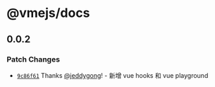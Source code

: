 # @vmejs/docs

## 0.0.2

### Patch Changes

- [`9c86f61`](https://github.com/vmejs/vmejs/commit/9c86f6108d4a1f96e3e85338ae6263fcb433a68d) Thanks [@jeddygong](https://github.com/jeddygong)! - 新增 vue hooks 和 vue playground
